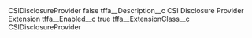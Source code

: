 <?xml version="1.0" encoding="UTF-8"?>
<CustomMetadata xmlns="http://soap.sforce.com/2006/04/metadata" xmlns:xsi="http://www.w3.org/2001/XMLSchema-instance" xmlns:xsd="http://www.w3.org/2001/XMLSchema">
    <label>CSIDisclosureProvider</label>
    <protected>false</protected>
    <values>
        <field>tffa__Description__c</field>
        <value xsi:type="xsd:string">CSI Disclosure Provider Extension</value>
    </values>
    <values>
        <field>tffa__Enabled__c</field>
        <value xsi:type="xsd:boolean">true</value>
    </values>
    <values>
        <field>tffa__ExtensionClass__c</field>
        <value xsi:type="xsd:string">CSIDisclosureProvider</value>
    </values>
</CustomMetadata>

